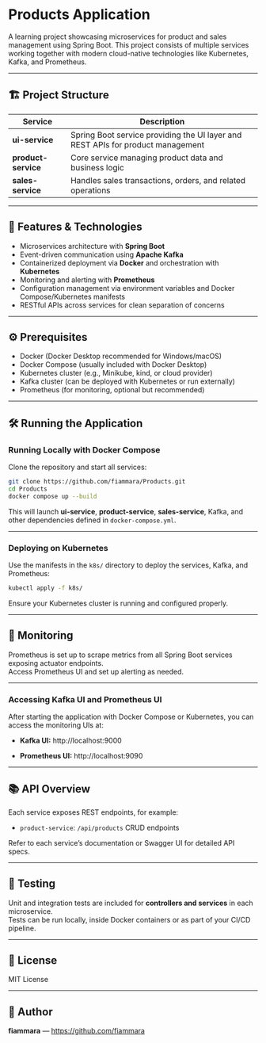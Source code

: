 # Products Application

A learning project showcasing microservices for product and sales management using Spring Boot. 
This project consists of multiple services working together with modern cloud-native technologies like Kubernetes, Kafka, and Prometheus.

---

## 🏗️ Project Structure

| Service           | Description                                                                 |
|-------------------|-----------------------------------------------------------------------------|
| **ui-service**      | Spring Boot service providing the UI layer and REST APIs for product management |
| **product-service** | Core service managing product data and business logic                       |
| **sales-service**   | Handles sales transactions, orders, and related operations                  |

---

## 🚀 Features & Technologies

- Microservices architecture with **Spring Boot**  
- Event-driven communication using **Apache Kafka**  
- Containerized deployment via **Docker** and orchestration with **Kubernetes**  
- Monitoring and alerting with **Prometheus**  
- Configuration management via environment variables and Docker Compose/Kubernetes manifests  
- RESTful APIs across services for clean separation of concerns  

---

## ⚙️ Prerequisites

- Docker (Docker Desktop recommended for Windows/macOS)  
- Docker Compose (usually included with Docker Desktop)  
- Kubernetes cluster (e.g., Minikube, kind, or cloud provider)  
- Kafka cluster (can be deployed with Kubernetes or run externally)  
- Prometheus (for monitoring, optional but recommended)

---

## 🛠️ Running the Application

### Running Locally with Docker Compose

Clone the repository and start all services:

```bash
git clone https://github.com/fiammara/Products.git
cd Products
docker compose up --build
```

This will launch **ui-service**, **product-service**, **sales-service**, Kafka, and other dependencies defined in `docker-compose.yml`.

---

### Deploying on Kubernetes

Use the manifests in the `k8s/` directory to deploy the services, Kafka, and Prometheus:

```bash
kubectl apply -f k8s/
```

Ensure your Kubernetes cluster is running and configured properly.

---


## 📡 Monitoring

Prometheus is set up to scrape metrics from all Spring Boot services exposing actuator endpoints.  
Access Prometheus UI and set up alerting as needed.

---

### Accessing Kafka UI and Prometheus UI

After starting the application with Docker Compose or Kubernetes, you can access the monitoring UIs at:

- **Kafka UI:** http://localhost:9000

- **Prometheus UI:** http://localhost:9090


---

## 📚 API Overview

Each service exposes REST endpoints, for example:
 
- `product-service`: `/api/products` CRUD endpoints  

Refer to each service’s documentation or Swagger UI for detailed API specs.

---

## 🧪 Testing

Unit and integration tests are included for **controllers and services** in each microservice.  
Tests can be run locally, inside Docker containers or as part of your CI/CD pipeline.

---


## 📄 License

MIT License

---

## 👤 Author

**fiammara** — https://github.com/fiammara
